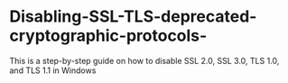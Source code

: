 # Disabling-SSL-TLS-deprecated-cryptographic-protocols-
This is a step-by-step guide on how to disable SSL 2.0, SSL 3.0, TLS 1.0, and TLS 1.1 in Windows
